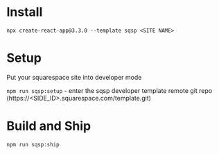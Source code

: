 # Install

`npx create-react-app@3.3.0 --template sqsp <SITE NAME>`

# Setup

Put your squarespace site into developer mode

`npm run sqsp:setup` - enter the sqsp developer template remote git repo (https://<SIDE_ID>.squarespace.com/template.git)

# Build and Ship

`npm run sqsp:ship`
